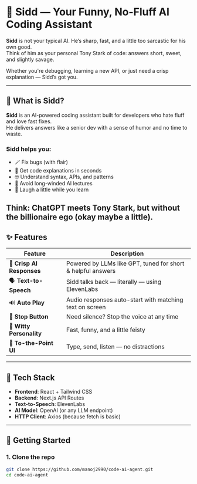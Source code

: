 # 🤖 Sidd — Your Funny, No-Fluff AI Coding Assistant

**Sidd** is not your typical AI. He’s sharp, fast, and a little too sarcastic for his own good.  
Think of him as your personal Tony Stark of code: answers short, sweet, and slightly savage.

Whether you're debugging, learning a new API, or just need a crisp explanation — Sidd’s got you.

---

## 🧠 What is Sidd?

**Sidd** is an AI-powered coding assistant built for developers who hate fluff and love fast fixes.  
He delivers answers like a senior dev with a sense of humor and no time to waste.

### Sidd helps you:
- 🪄 Fix bugs (with flair)
- 💬 Get code explanations in seconds
- 🤓 Understand syntax, APIs, and patterns
- 🧹 Avoid long-winded AI lectures
- 🎤 Laugh a little while you learn

Think: ChatGPT meets Tony Stark, but without the billionaire ego (okay maybe a little).
---

## ✨ Features

| Feature | Description |
|--------|-------------|
| 🧠 **Crisp AI Responses** | Powered by LLMs like GPT, tuned for short & helpful answers |
| 🗣️ **Text-to-Speech** | Sidd talks back — literally — using ElevenLabs |
| 🔊 **Auto Play** | Audio responses auto-start with matching text on screen |
| 🛑 **Stop Button** | Need silence? Stop the voice at any time |
| 💬 **Witty Personality** | Fast, funny, and a little feisty |
| 🎯 **To-the-Point UI** | Type, send, listen — no distractions |

---

## 🧩 Tech Stack

- **Frontend**: React + Tailwind CSS  
- **Backend**: Next.js API Routes  
- **Text-to-Speech**: ElevenLabs  
- **AI Model**: OpenAI (or any LLM endpoint)  
- **HTTP Client**: Axios (because fetch is basic)

---

## 🚀 Getting Started

### 1. Clone the repo

```bash
git clone https://github.com/manoj2990/code-ai-agent.git
cd code-ai-agent
